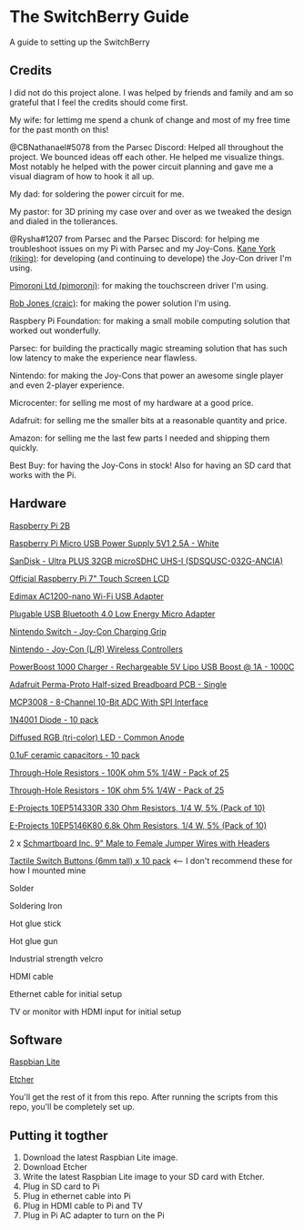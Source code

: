 # The SwitchBerry Guide
A guide to setting up the SwitchBerry

## Credits
I did not do this project alone. I was helped by friends and family and am so grateful that I feel the credits should come first.

My wife: for lettimg me spend a chunk of change and most of my free time for the past month on this!

@CBNathanael#5078 from the Parsec Discord: Helped all throughout the project. We bounced ideas off each other. He helped me visualize things. Most notably he helped with the power circuit planning and gave me a visual diagram of how to hook it all up.

My dad: for soldering the power circuit for me.

My pastor: for 3D prining my case over and over as we tweaked the design and dialed in the tollerances.

@Rysha#1207 from Parsec and the Parsec Discord: for helping me troubleshoot issues on my Pi with Parsec and my Joy-Cons.
[Kane York (riking)](https://github.com/riking/joycon): for developing (and continuing to develope) the Joy-Con driver I'm using.

[Pimoroni Ltd (pimoroni)](https://github.com/pimoroni/python-multitouch): for making the touchscreen driver I'm using.

[Rob Jones (craic)](https://github.com/craic/pi_power): for making the power solution I'm using.

Raspbery Pi Foundation: for making a small mobile computing solution that worked out wonderfully.

Parsec: for building the practically magic streaming solution that has such low latency to make the experience near flawless.

Nintendo: for making the Joy-Cons that power an awesome single player and even 2-player experience.

Microcenter: for selling me most of my hardware at a good price.

Adafruit: for selling me the smaller bits at a reasonable quantity and price.

Amazon: for selling me the last few parts I needed and shipping them quickly.

Best Buy: for having the Joy-Cons in stock! Also for having an SD card that works with the Pi.

## Hardware
[Raspberry Pi 2B](http://www.microcenter.com/product/473292/Raspberry_Pi_2_Model_B)

[Raspberry Pi Micro USB Power Supply 5V1 2.5A - White](http://www.microcenter.com/product/462652/Micro_USB_Power_Supply_5V1_25A_-_White)

[SanDisk - Ultra PLUS 32GB microSDHC UHS-I (SDSQUSC-032G-ANCIA)](http://www.bestbuy.com/site/sandisk-ultra-plus-32gb-microsdhc-uhs-i-memory-card-gray-red/3142635.p?skuId=3142635)

[Official Raspberry Pi 7" Touch Screen LCD](http://www.microcenter.com/product/462658/7_Touch_Screen_LCD)

[Edimax AC1200-nano Wi-Fi USB Adapter](https://www.amazon.com/gp/product/B01MY7PL10/ref=oh_aui_detailpage_o03_s00?ie=UTF8&psc=1)

[Plugable USB Bluetooth 4.0 Low Energy Micro Adapter](https://www.amazon.com/gp/product/B009ZIILLI/ref=oh_aui_detailpage_o02_s00?ie=UTF8&psc=1)

[Nintendo Switch - Joy-Con Charging Grip](https://www.amazon.com/gp/product/B01N33MFPK/ref=oh_aui_detailpage_o02_s00?ie=UTF8&psc=1)

[Nintendo - Joy-Con (L/R) Wireless Controllers](http://www.bestbuy.com/site/nintendo-joy-con-l-r-wireless-controllers-for-nintendo-switch-gray/5730705.p?skuId=5730705)

[PowerBoost 1000 Charger - Rechargeable 5V Lipo USB Boost @ 1A - 1000C](https://www.adafruit.com/product/2465)

[Adafruit Perma-Proto Half-sized Breadboard PCB - Single](https://www.adafruit.com/product/1609)

[MCP3008 - 8-Channel 10-Bit ADC With SPI Interface](https://www.adafruit.com/product/856)

[1N4001 Diode - 10 pack](https://www.adafruit.com/product/755)

[Diffused RGB (tri-color) LED - Common Anode](https://www.adafruit.com/product/159)

[0.1uF ceramic capacitors - 10 pack](https://www.adafruit.com/product/753)

[Through-Hole Resistors - 100K ohm 5% 1/4W - Pack of 25](https://www.adafruit.com/product/2787)

[Through-Hole Resistors - 10K ohm 5% 1/4W - Pack of 25](https://www.adafruit.com/product/2784)

[E-Projects 10EP514330R 330 Ohm Resistors, 1/4 W, 5% (Pack of 10)](https://www.amazon.com/gp/product/B00CVZ4134/ref=oh_aui_detailpage_o01_s00?ie=UTF8&psc=1)

[E-Projects 10EP5146K80 6.8k Ohm Resistors, 1/4 W, 5% (Pack of 10)](https://www.amazon.com/gp/product/B00CVZ4CLU/ref=oh_aui_detailpage_o00_s00?ie=UTF8&psc=1)

2 x [Schmartboard Inc. 9" Male to Female Jumper Wires with Headers](http://www.microcenter.com/product/420048/9_Male_to_Female_Jumper_Wires_with_Headers)

[Tactile Switch Buttons (6mm tall) x 10 pack](https://www.adafruit.com/product/1490) <-- I don't recommend these for how I mounted mine

Solder

Soldering Iron

Hot glue stick

Hot glue gun

Industrial strength velcro

HDMI cable

Ethernet cable for initial setup

TV or monitor with HDMI input for initial setup

## Software
[Raspbian Lite](https://www.raspberrypi.org/downloads/raspbian/)

[Etcher](https://etcher.io/)

You'll get the rest of it from this repo. After running the scripts from this repo, you'll be completely set up.

## Putting it togther
1. Download the latest Raspbian Lite image.
1. Download Etcher
1. Write the latest Raspbian Lite image to your SD card with Etcher.
1. Plug in SD card to Pi
1. Plug in ethernet cable into Pi
1. Plug in HDMI cable to Pi and TV
1. Plug in Pi AC adapter to turn on the Pi
